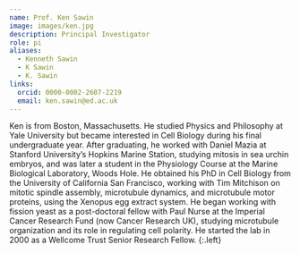 ```yaml
---
name: Prof. Ken Sawin
image: images/ken.jpg
description: Principal Investigator
role: pi
aliases:
  - Kenneth Sawin
  - K Sawin
  - K. Sawin
links:
  orcid: 0000-0002-2607-2219
  email: ken.sawin@ed.ac.uk
---
```


Ken is from Boston, Massachusetts. He studied Physics and Philosophy at Yale University but became interested in Cell Biology during his final undergraduate year. After graduating, he worked with Daniel Mazia at Stanford University’s Hopkins Marine Station, studying mitosis in sea urchin embryos, and was later a student in the Physiology Course at the Marine Biological Laboratory, Woods Hole. He obtained his PhD in Cell Biology from the University of California San Francisco, working with Tim Mitchison on mitotic spindle assembly, microtubule dynamics, and microtubule motor proteins, using the Xenopus egg extract system. He began working with fission yeast as a post-doctoral fellow with Paul Nurse at the Imperial Cancer Research Fund (now Cancer Research UK), studying microtubule organization and its role in regulating cell polarity. He started the lab in 2000 as a Wellcome Trust Senior Research Fellow.
{:.left}
